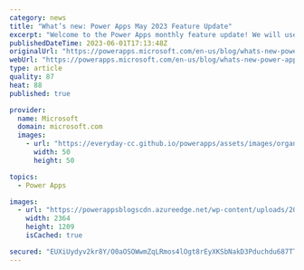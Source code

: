 ```yaml
---
category: news
title: "What’s new: Power Apps May 2023 Feature Update"
excerpt: "Welcome to the Power Apps monthly feature update! We will use this blog to share a summary of product, community, and learning updates from throughout the month so you can access it in one easy place. A variety of new and highly anticipated features are now available which we are very excited to share"
publishedDateTime: 2023-06-01T17:13:48Z
originalUrl: "https://powerapps.microsoft.com/en-us/blog/whats-new-power-apps-may-2023-feature-update/"
webUrl: "https://powerapps.microsoft.com/en-us/blog/whats-new-power-apps-may-2023-feature-update/"
type: article
quality: 87
heat: 88
published: true

provider:
  name: Microsoft
  domain: microsoft.com
  images:
    - url: "https://everyday-cc.github.io/powerapps/assets/images/organizations/microsoft.com-50x50.jpg"
      width: 50
      height: 50

topics:
  - Power Apps

images:
  - url: "https://powerappsblogscdn.azureedge.net/wp-content/uploads/2023/05/Wiz_from_Table.gif"
    width: 2364
    height: 1209
    isCached: true

secured: "EUXiUydyv2kr8Y/O0aOSOWwmZqLRmos4lOgt8rEyXKSbNakD3Pduchdu687TTDwYp06nqHhqP9bdN9/zPYg0jxTnvzhxnNlZB6ipXoWHnWHwib6I5qECoVHySOjrduLxXURtAr+0tnvqGc7Z1N3owaUJSHoyPZI52Cf7o0DzjYUbGvvEwqlEG3lP2tVcgMt8eWtj91Ilzjo5M7mcFBbWjx9seZay87bx4xisVmcMI6i1sn9vedF3PzuqvYBzDe4bZ3YjPzk9rpEIwqTolbxpZ5TQtNZ+YrRWIFRkE1AvlYmKckFfBOGyxRCsuMR2kboY+Y5qJ27b3sqR2xbQRtUkmsR6gxy4R4tTyV3LZowW9/0=;21UQiNOjSm4Bs5JRlThaLw=="
---
```


